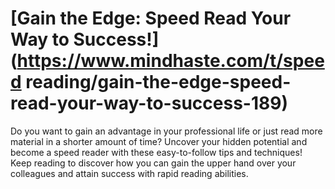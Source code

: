 
# [Gain the Edge: Speed Read Your Way to Success!](https://www.mindhaste.com/t/speed reading/gain-the-edge-speed-read-your-way-to-success-189)

Do you want to gain an advantage in your professional life or just read more material in a shorter amount of time? Uncover your hidden potential and become a speed reader with these easy-to-follow tips and techniques! Keep reading to discover how you can gain the upper hand over your colleagues and attain success with rapid reading abilities.
    